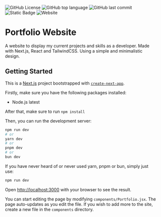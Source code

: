 ![GitHub License](https://img.shields.io/github/license/D1noD3v/portfolio?style=plastic)
![GitHub top language](https://img.shields.io/github/languages/top/D1noD3v/portfolio?style=plastic&logo=%3Csvg%20role%3D%22img%22%20viewBox%3D%220%200%2024%2024%22%20xmlns%3D%22http%3A%2F%2Fwww.w3.org%2F2000%2Fsvg%22%3E%3Ctitle%3EJavaScript%3C%2Ftitle%3E%3Cpath%20d%3D%22M0%200h24v24H0V0zm22.034%2018.276c-.175-1.095-.888-2.015-3.003-2.873-.736-.345-1.554-.585-1.797-1.14-.091-.33-.105-.51-.046-.705.15-.646.915-.84%201.515-.66.39.12.75.42.976.9%201.034-.676%201.034-.676%201.755-1.125-.27-.42-.404-.601-.586-.78-.63-.705-1.469-1.065-2.834-1.034l-.705.089c-.676.165-1.32.525-1.71%201.005-1.14%201.291-.811%203.541.569%204.471%201.365%201.02%203.361%201.244%203.616%202.205.24%201.17-.87%201.545-1.966%201.41-.811-.18-1.26-.586-1.755-1.336l-1.83%201.051c.21.48.45.689.81%201.109%201.74%201.756%206.09%201.666%206.871-1.004.029-.09.24-.705.074-1.65l.046.067zm-8.983-7.245h-2.248c0%201.938-.009%203.864-.009%205.805%200%201.232.063%202.363-.138%202.711-.33.689-1.18.601-1.566.48-.396-.196-.597-.466-.83-.855-.063-.105-.11-.196-.127-.196l-1.825%201.125c.305.63.75%201.172%201.324%201.517.855.51%202.004.675%203.207.405.783-.226%201.458-.691%201.811-1.411.51-.93.402-2.07.397-3.346.012-2.054%200-4.109%200-6.179l.004-.056z%22%2F%3E%3C%2Fsvg%3E)
![GitHub last commit](https://img.shields.io/github/last-commit/D1noD3v/portfolio?path=README.md&display_timestamp=author&style=plastic&logo=%3Csvg%20role%3D%22img%22%20viewBox%3D%220%200%2024%2024%22%20xmlns%3D%22http%3A%2F%2Fwww.w3.org%2F2000%2Fsvg%22%3E%3Ctitle%3EGit%3C%2Ftitle%3E%3Cpath%20d%3D%22M23.546%2010.93L13.067.452c-.604-.603-1.582-.603-2.188%200L8.708%202.627l2.76%202.76c.645-.215%201.379-.07%201.889.441.516.515.658%201.258.438%201.9l2.658%202.66c.645-.223%201.387-.078%201.9.435.721.72.721%201.884%200%202.604-.719.719-1.881.719-2.6%200-.539-.541-.674-1.337-.404-1.996L12.86%208.955v6.525c.176.086.342.203.488.348.713.721.713%201.883%200%202.6-.719.721-1.889.721-2.609%200-.719-.719-.719-1.879%200-2.598.182-.18.387-.316.605-.406V8.835c-.217-.091-.424-.222-.6-.401-.545-.545-.676-1.342-.396-2.009L7.636%203.7.45%2010.881c-.6.605-.6%201.584%200%202.189l10.48%2010.477c.604.604%201.582.604%202.186%200l10.43-10.43c.605-.603.605-1.582%200-2.187%22%2F%3E%3C%2Fsvg%3E&logoColor=%23248BFB)
![Static Badge](https://img.shields.io/badge/Vercel-black?logo=vercel)
![Website](https://img.shields.io/website?url=https%3A%2F%2Fwww.dinodev.org&style=plastic)






# Portfolio Website
A website to display my current projects and skills as a developer. Made with Next.js, React and TailwindCSS. Using a simple and minimalistic design.



## Getting Started
This is a [Next.js](https://nextjs.org/) project bootstrapped with [`create-next-app`](https://github.com/vercel/next.js/tree/canary/packages/create-next-app).

Firstly, make sure you have the following packages installed:

* Node.js latest

After that, make sure to run 
```npm install```

Then, you can run the development server:

```bash
npm run dev
# or
yarn dev
# or
pnpm dev
# or
bun dev
```
If you have never heard of or never used yarn, pnpm or bun, simply just use:
```bash
npm run dev
```

Open [http://localhost:3000](http://localhost:3000) with your browser to see the result.

You can start editing the page by modifying `components/Portfolio.jsx`. The page auto-updates as you edit the file. If you wish to add more to the site, create a new file in the `components` directory.
